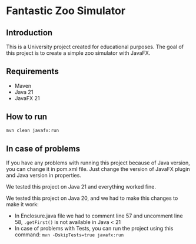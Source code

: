 # Fantastic Zoo Simulator

## Introduction

This is a University project created for educational purposes. The goal of this project is to create a simple zoo simulator with JavaFX.

## Requirements
- Maven
- Java 21
- JavaFX 21

## How to run
```bash
mvn clean javafx:run
```

## In case of problems
If you have any problems with running this project because of Java version, you can change it in pom.xml file. Just change the version of JavaFX plugin and Java version in properties.  

We tested this project on Java 21 and everything worked fine.

We tested this project on Java 20, and we had to make this changes to make it work:
- In Enclosure.java file we had to comment line 57 and uncomment line 58, ``.getFirst()`` is not available in Java < 21
- In case of problems with Tests, you can run the project using this command: ``mvn -DskipTests=true javafx:run``
